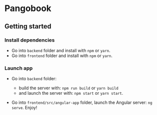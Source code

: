# Pangobook

## Getting started
### Install dependencies
- Go into `backend` folder and install with `npm` or `yarn`.
- Go into `frontend` folder and install with `npm` or `yarn`.

### Launch app
- Go into `backend` folder:
  - build the server with: `npm run build` or `yarn build`
  - and launch the server with: `npm start` or `yarn start`.
  
- Go into `frontend/src/angular-app` folder, launch the Angular server: `ng serve`. Enjoy!